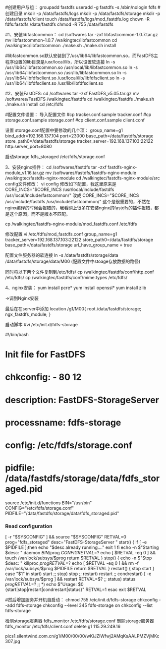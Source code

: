 #创建用户与组：
groupadd fastdfs
useradd -g fastdfs -s /sbin/nologin fdfs
#创建目录
mkdir -p /data/fastdfs/logs
mkdir -p /data/fastdfs/storage
mkdir -p /data/fastdfs/client
touch /data/fastdfs/logs/mod_fastdfs.log
chown -R fdfs:fastdfs /data/fastdfs
chmod -R 755 /data/fastdfs

#1、安装libfastcommon：
cd /softwares
tar -zxf libfastcommon-1.0.7.tar.gz
mv libfastcommon-1.0.7 /walkingtec/libfastcommon
cd /walkingtec/libfastcommon
./make.sh
./make.sh install

#libfastcommon.so默认安装到了/usr/lib64/libfastcommon.so，而FastDFS主程序设置的lib目录是/usr/local/lib，所以设置软连接
ln -s /usr/lib64/libfastcommon.so /usr/local/lib/libfastcommon.so
ln -s /usr/lib64/libfastcommon.so /usr/lib/libfastcommon.so
ln -s /usr/lib64/libfdfsclient.so /usr/local/lib/libfdfsclient.so
ln -s /usr/lib64/libfdfsclient.so /usr/lib/libfdfsclient.so


#2、安装FastDFS:
cd /softwares
tar -zxf FastDFS_v5.05.tar.gz
mv /softwares/FastDFS /walkingtec/fastdfs
cd /walkingtec/fastdfs
./make.sh
./make.sh install
cd /etc/fdfs

#配置文件设置： 导入配置文件
#cp tracker.conf.sample tracker.conf
#cp storage.conf.sample storage.conf
#cp client.conf.sample client.conf

设置
storage.conf配置中要修改的几个项：
group_name=g1
bind_addr=192.168.137.104
port=23000
base_path=/data/fastdfs/storage
store_path0=/data/fastdfs/storage
tracker_server=192.168.137.103:22122
http.server_port=8080

启动storage
fdfs_storaged /etc/fdfs/storage.conf

3、安装nginx插件：
    cd /softwares/fastdfs
    tar -zxf fastdfs-nginx-module_v1.16.tar.gz
    mv /softwares/fastdfs/fastdfs-nginx-module /walkingtec/fastdfs-nginx-module
    cd /walkingtec/fastdfs-nginx-module/src
config文件修改：
    vi config
    修改如下配置，我这里原来是
CORE_INCS="$CORE_INCS /usr/local/include/fastdfs /usr/local/include/fastcommon/"
改成
CORE_INCS="$CORE_INCS /usr/include/fastdfs /usr/include/fastcommon/"
这个是很重要的，不然在nginx编译的时候会报错的，我看网上很多在安装nginx的fastdfs的插件报错，都是这个原因，而不是版本不匹配。

cp  /walkingtec/fastdfs-nginx-module/mod_fastdfs.conf /etc/fdfs

修改配置
vi /etc/fdfs/mod_fastdfs.conf
group_name=g1
tracker_server=192.168.137.103:22122
store_path0=/data/fastdfs/storage
base_path=/data/fastdfs/storage
url_have_group_name = true

配置文件服务器的软连接
ln -s /data/fastdfs/storage/data /data/fastdfs/storage/data/M00  (配置文件中stoage存放数据的路径)

同时将以下两个文件复制到/etc/fdfs/
cp /walkingtec/fastdfs/conf/http.conf /etc/fdfs/
cp /walkingtec/fastdfs/conf/mime.types /etc/fdfs/

4、nginx安装：
yum install pcre*
yum install openssl*
yum install zlib

->调到Nginx安装

最后在在server中添加
location /g1/M00{
    root /data/fastdfs/storage;
    ngx_fastdfs_module;
}


启动脚本
#vi /etc/init.d/fdfs-storage

#!/bin/bash
#
# Init file for FastDFS
#
# chkconfig: - 80 12
# description: FastDFS-StorageServer
#
# processname: fdfs-storage
# config: /etc/fdfs/storage.conf
# pidfile: /data/fastdfs/storage/data/fdfs_storaged.pid

source /etc/init.d/functions
BIN="/usr/bin"
CONFIG="/etc/fdfs/storage.conf"
PIDFILE="/data/fastdfs/storage/data/fdfs_storaged.pid"
### Read configuration
[ -r "$SYSCONFIG" ] && source "$SYSCONFIG"
RETVAL=0
prog="fdfs_storaged"
desc="FastDFS-StorageServer "
start() {
        if [ -e $PIDFILE ];then
             echo "$desc already running...."
             exit 1
        fi
        echo -n $"Starting $desc: "
        daemon $BIN/$prog $CONFIG
        RETVAL=$?
        echo
        [ $RETVAL -eq 0 ] && touch /var/lock/subsys/$prog
        return $RETVAL
}
stop() {
        echo -n $"Stop $desc: "
        killproc $prog
        RETVAL=$?
        echo
        [ $RETVAL -eq 0 ] && rm -f /var/lock/subsys/$prog $PIDFILE
        return $RETVAL
}
restart() {
        stop
        start
}
case "$1" in
  start)
        start
        ;;
  stop)
        stop
        ;;
  restart)
        restart
        ;;
  condrestart)
        [ -e /var/lock/subsys/$prog ] && restart
        RETVAL=$?
        ;;
  status)
        status $prog
        RETVAL=$?
        ;;
   *)
        echo $"Usage: $0 {start|stop|restart|condrestart|status}"
        RETVAL=1
esac
exit $RETVAL

#然后增加服务并开机自启动：
chmod 755 /etc/init.d/fdfs-storage
chkconfig --add fdfs-storage
chkconfig --level 345 fdfs-storage on
chkconfig --list fdfs-storage


检测storage服务器
fdfs_monitor /etc/fdfs/storage.conf
删除storage服务器
fdfs_monitor /etc/fdfs/client.conf delete g1 115.29.249.16

pics1.silentwind.com.cn/g1/M00/00/00/wKiJZlWfwj2AMqKsAALPMZVjMKc307.jpg